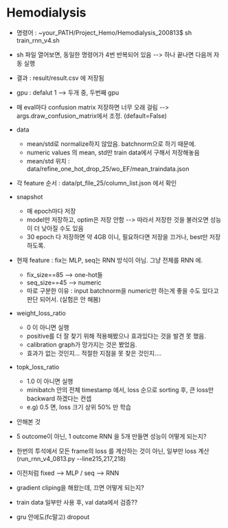 # Hemodialysis
* 명령어 : ~your_PATH/Project_Hemo/Hemodialysis_200813$ sh train_rnn_v4.sh 
* sh 파일 열어보면, 동일한 명령어가 4번 반복되어 있음 --> 하나 끝나면 다음꺼 자동 실행

* 결과 : result/result.csv 에 저장됨

* gpu : defalut 1 --> 두개 중, 두번째 gpu

* 매 eval마다 confusion matrix 저장하면 너무 오래 걸림 --> args.draw_confusion_matrix에서 조정. (default=False)

* data
  * mean/std로 normalize하지 않았음. batchnorm으로 하기 때문에.
  * numeric values 의 mean, std만 train data에서 구해서 저장해놓음
  * mean/std 위치 : data/refine_one_hot_drop_25/wo_EF/mean_traindata.json

* 각 feature 순서 : data/pt_file_25/column_list.json 에서 확인


* snapshot
  * 매 epoch마다 저장
  * model만 저장하고, optim은 저장 안함 --> 따라서 저장한 것을 불러오면 성능이 더 낮아질 수도 있음
  * 30 epoch 다 저장하면 약 4GB 이니, 필요하다면 저장을 끄거나, best만 저장하도록.


* 현재 feature : fix는 MLP, seq는 RNN 방식이 아님. 그냥 전체를 RNN 에.
  * fix_size==85 --> one-hot들
  * seq_size==45 --> numeric
  * 따로 구분한 이유 : input batchnorm을 numeric만 하는게 좋을 수도 있다고 판단 되어서. (실험은 안 해봄)
  
  
* weight_loss_ratio
  * 0 이 아니면 실행
  * positive를 더 잘 찾기 위해 적용해봤으나 효과있다는 것을 발견 못 했음.
  * calibration graph가 망가지는 것은 봤었음.
  * 효과가 없는 것인지... 적절한 지점을 못 찾은 것인지....

* topk_loss_ratio
  * 1.0 이 아니면 실행
  * minibatch 안의 전체 timestamp 에서, loss 순으로 sorting 후, 큰 loss만 backward 하겠다는 컨셉
  * e.g) 0.5 면, loss 크기 상위 50% 만 학습
  
*  안해본 것
  * 5 outcome이 아닌, 1 outcome RNN 을 5개 만들면 성능이 어떻게 되는지?
  * 한번의 투석에서 모든 frame의 loss 를 계산하는 것이 아닌, 일부만 loss 계산 (run_rnn_v4_0813.py --line215,217,218)
  * 이전처럼 fixed --> MLP  /  seq --> RNN
  * gradient cliping을 해왔는데, 끄면 어떻게 되는지?
  * train data 일부만 사용 후, val data에서 검증??
  * gru 안에도(fc말고) dropout
